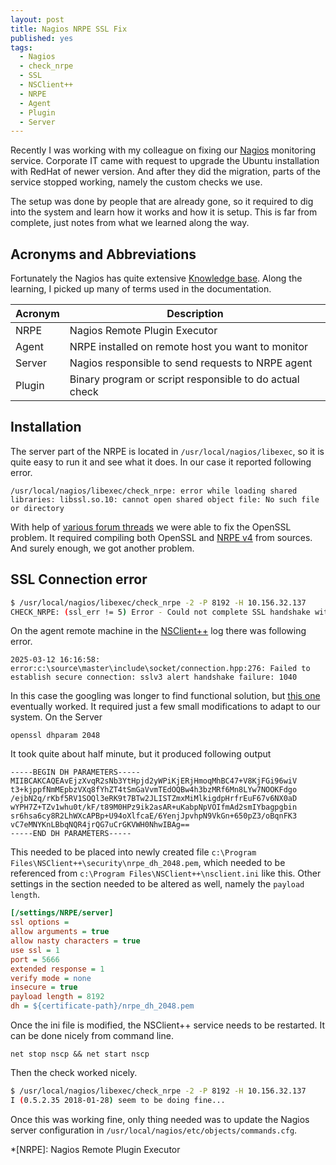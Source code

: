 ```yaml
---
layout: post
title: Nagios NRPE SSL Fix
published: yes
tags:
  - Nagios
  - check_nrpe
  - SSL
  - NSClient++
  - NRPE
  - Agent
  - Plugin
  - Server
---
```

Recently I was working with my colleague on fixing our [Nagios][1] monitoring service. Corporate IT came with request to upgrade the Ubuntu installation with RedHat of newer version. And after they did the migration, parts of the service stopped working, namely the custom checks we use.

The setup was done by people that are already gone, so it required to dig into the system and learn how it works and how it is setup. This is far from complete, just notes from what we learned along the way.

## Acronyms and Abbreviations

Fortunately the Nagios has quite extensive [Knowledge base][2]. Along the learning, I picked up many of terms used in the documentation.

| Acronym | Description                                             |
| ------- | ------------------------------------------------------- |
| NRPE    | Nagios Remote Plugin Executor                           |
| Agent   | NRPE installed on remote host you want to monitor       |
| Server  | Nagios responsible to send requests to NRPE agent       |
| Plugin  | Binary program or script responsible to do actual check |

## Installation

The server part of the NRPE is located in `/usr/local/nagios/libexec`, so it is quite easy to run it and see what it does. In our case it reported following error.

```
/usr/local/nagios/libexec/check_nrpe: error while loading shared libraries: libssl.so.10: cannot open shared object file: No such file or directory
```

With help of [various forum threads][3] we were able to fix the OpenSSL problem. It required compiling both OpenSSL and [NRPE v4][5] from sources. And surely enough, we got another problem.

## SSL Connection error

```sh
$ /usr/local/nagios/libexec/check_nrpe -2 -P 8192 -H 10.156.32.137
CHECK_NRPE: (ssl_err != 5) Error - Could not complete SSL handshake with 10.156.32.137: 1
```

On the agent remote machine in the [NSClient++][4] log there was following error.

```
2025-03-12 16:16:58: error:c:\source\master\include\socket/connection.hpp:276: Failed to establish secure connection: sslv3 alert handshake failure: 1040
```

In this case the googling was longer to find functional solution, but [this one][6] eventually worked. It required just a few small modifications to adapt to our system. On the Server

```
openssl dhparam 2048
```

It took quite about half minute, but it produced following output

```
-----BEGIN DH PARAMETERS-----
MIIBCAKCAQEAvEjzXvqR2sNb3YtHpjd2yWPiKjERjHmoqMhBC47+V8KjFGi96wiV
t3+kjppfNmMEpbzVXq8fYhZT4tSmGaVvmTEdOQBw4h3bzMRf6Mn8LYw7NOOKFdgo
/ejbN2q/rKbf5RV1SOQl3eRK9t7BTw2JLISTZmxMiMlkigdpHrfrEuF67v6NX0aD
wYPH7Z+TZv1whu0t/kF/t89M0HPz9ik2asAR+uKabpNpVOIfmAd2smIYbagpgbin
sr6hsa6cy8R2LhWXcAPBp+U94oXlfcaE/6YenjJpvhpN9VkGn+650pZ3/oBqnFK3
vC7eMNYKnLBbqNQR4jrQG7uCrGKVWH0NhwIBAg==
-----END DH PARAMETERS-----
```

This needed to be placed into newly created file `c:\Program Files\NSClient++\security\nrpe_dh_2048.pem`, which needed to be referenced from `c:\Program Files\NSClient++\nsclient.ini` like this. Other settings in the section needed to be altered as well, namely the `payload length`.

```ini
[/settings/NRPE/server]
ssl options =
allow arguments = true
allow nasty characters = true
use ssl = 1
port = 5666
extended response = 1
verify mode = none
insecure = true
payload length = 8192
dh = ${certificate-path}/nrpe_dh_2048.pem
```

Once the ini file is modified, the NSClient++ service needs to be restarted. It can be done nicely from command line.

```
net stop nscp && net start nscp
```

Then the check worked nicely.

```sh
$ /usr/local/nagios/libexec/check_nrpe -2 -P 8192 -H 10.156.32.137
I (0.5.2.35 2018-01-28) seem to be doing fine...
```

Once this was working fine, only thing needed was to update the Nagios server configuration in `/usr/local/nagios/etc/objects/commands.cfg`.


[1]: https://www.nagios.com/products/nagios-xi/
[2]: https://support.nagios.com/kb/category.php?id=1
[3]: https://support.nagios.com/forum/viewtopic.php?t=53316
[4]: https://nsclient.org/
[5]: https://support.nagios.com/kb/article.php?id=515
[6]: https://hodza.net/2019/09/21/failed-to-establish-secure-connection-sslv3-alert-handshake-failure-1040/

*[NRPE]: Nagios Remote Plugin Executor